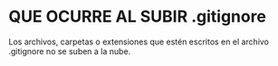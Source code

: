 # QUE OCURRE AL SUBIR .gitignore

Los archivos, carpetas o extensiones que estén escritos en el archivo .gitignore no se suben a la nube.
